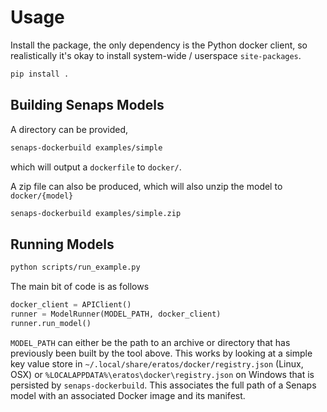 # Usage

Install the package, the only dependency is the Python docker client, so realistically it's okay to install system-wide / userspace `site-packages`.

```sh
pip install .
```

## Building Senaps Models

A directory can be provided,

```sh
senaps-dockerbuild examples/simple
```

which will output a `dockerfile` to `docker/`.

A zip file can also be produced, which will also unzip the model to `docker/{model}`

```sh
senaps-dockerbuild examples/simple.zip
```

## Running Models

```sh
python scripts/run_example.py
```

The main bit of code is as follows

```python
docker_client = APIClient()
runner = ModelRunner(MODEL_PATH, docker_client)
runner.run_model()
```

`MODEL_PATH` can either be the path to an archive or directory that has previously been built by the tool above. This works by looking at a simple key value store in `~/.local/share/eratos/docker/registry.json` (Linux, OSX) or `%LOCALAPPDATA%\eratos\docker\registry.json` on Windows that is persisted by `senaps-dockerbuild`. This associates the full path of a Senaps model with an associated Docker image and its manifest.
